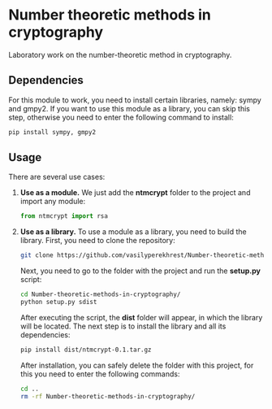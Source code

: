 # Number theoretic methods in cryptography
Laboratory work on the number-theoretic method in cryptography.

## Dependencies

For this module to work, you need to install certain libraries, namely: sympy and gmpy2. If you want 
to use this module as a library, you can skip this step, otherwise you need to enter the following 
command to install:

```zsh
pip install sympy, gmpy2
```


## Usage
There are several use cases:

1. **Use as a module.**
   We just add the **ntmcrypt** folder to the project and import any module:
   
    ```python
    from ntmcrypt import rsa
    ```

2. **Use as a library.**
    To use a module as a library, you need to build the library. First, you need to clone the repository:

    ```zsh
    git clone https://github.com/vasilyperekhrest/Number-theoretic-methods-in-cryptography.git
    ```

    Next, you need to go to the folder with the project and run the __setup.py__ script:

    ```zsh
    cd Number-theoretic-methods-in-cryptography/
    python setup.py sdist
    ```
    
    After executing the script, the **dist** folder will appear, in which the library will be located. 
    The next step is to install the library and all its dependencies:
    
    ```zsh
    pip install dist/ntmcrypt-0.1.tar.gz
    ```
    
    After installation, you can safely delete the folder with this project, for this 
    you need to enter the following commands:
    
    ```zsh
    cd ..
    rm -rf Number-theoretic-methods-in-cryptography/
    ```
